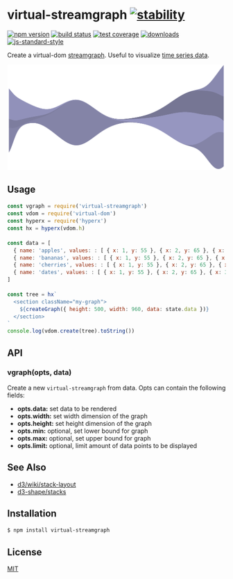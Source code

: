 # virtual-streamgraph [![stability][0]][1]
[![npm version][2]][3] [![build status][4]][5] [![test coverage][6]][7]
[![downloads][8]][9] [![js-standard-style][10]][11]

Create a virtual-dom [streamgraph][12]. Useful to visualize
[time series data][13].

![example](./example/example.png)

## Usage
```js
const vgraph = require('virtual-streamgraph')
const vdom = require('virtual-dom')
const hyperx = require('hyperx')
const hx = hyperx(vdom.h)

const data = [
  { name: 'apples', values: : [ { x: 1, y: 55 }, { x: 2, y: 65 }, { x: 3, y: 67 }] },
  { name: 'bananas', values: : [ { x: 1, y: 55 }, { x: 2, y: 65 }, { x: 3, y: 67 }] },
  { name: 'cherries', values: : [ { x: 1, y: 55 }, { x: 2, y: 65 }, { x: 3, y: 67 }] },
  { name: 'dates', values: : [ { x: 1, y: 55 }, { x: 2, y: 65 }, { x: 3, y: 67 }] }
]

const tree = hx`
  <section className="my-graph">
    ${createGraph({ height: 500, width: 960, data: state.data })}
  </section>
`
console.log(vdom.create(tree).toString())
```

## API
### vgraph(opts, data)
Create a new `virtual-streamgraph` from data. Opts can contain the following
fields:
- __opts.data:__ set data to be rendered
- __opts.width:__ set width dimension of the graph
- __opts.height:__ set height dimension of the graph
- __opts.min:__ optional, set lower bound for graph
- __opts.max:__ optional, set upper bound for graph
- __opts.limit:__ optional, limit amount of data points to be displayed

## See Also
- [d3/wiki/stack-layout](https://github.com/mbostock/d3/wiki/Stack-Layout)
- [d3-shape/stacks](https://github.com/d3/d3-shape#stackOffsetWiggle)

## Installation
```sh
$ npm install virtual-streamgraph
```

## License
[MIT](https://tldrlegal.com/license/mit-license)

[0]: https://img.shields.io/badge/stability-experimental-orange.svg?style=flat-square
[1]: https://nodejs.org/api/documentation.html#documentation_stability_index
[2]: https://img.shields.io/npm/v/virtual-streamgraph.svg?style=flat-square
[3]: https://npmjs.org/package/virtual-streamgraph
[4]: https://img.shields.io/travis/yoshuawuyts/virtual-streamgraph/master.svg?style=flat-square
[5]: https://travis-ci.org/yoshuawuyts/virtual-streamgraph
[6]: https://img.shields.io/codecov/c/github/yoshuawuyts/virtual-streamgraph/master.svg?style=flat-square
[7]: https://codecov.io/github/yoshuawuyts/virtual-streamgraph
[8]: http://img.shields.io/npm/dm/virtual-streamgraph.svg?style=flat-square
[9]: https://npmjs.org/package/virtual-streamgraph
[10]: https://img.shields.io/badge/code%20style-standard-brightgreen.svg?style=flat-square
[11]: https://github.com/feross/standard
[12]: http://www.visualisingdata.com/2010/08/making-sense-of-streamgraphs/
[13]: https://en.wikipedia.org/wiki/Time_series
